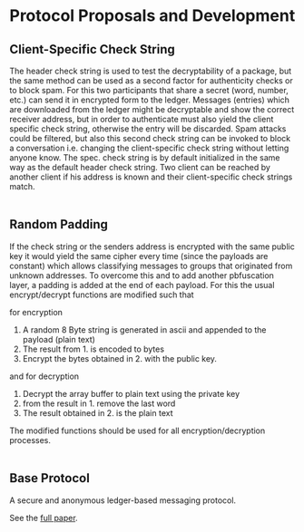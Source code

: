 # Protocol Proposals and Development

<h2><strong>Client-Specific Check String</strong></h2>
The header check string is used to test the decryptability of a package, but the same method can be used as a second factor for authenticity checks or to block spam. For this two participants that share a secret (word, number, etc.) can send it in encrypted form to the ledger. Messages (entries) which are downloaded from the ledger might be decryptable and show the correct receiver address, but in order to authenticate must also yield the client specific check string, otherwise the entry will be discarded. Spam attacks could be filtered, but also this second check string can be invoked to block a conversation i.e. changing the client-specific check string without letting anyone know. The spec. check string is by default initialized in the same way as the default header check string. Two client can be reached by another client if his address is known and their client-specific check strings match.
<br><br>

<h2><strong>Random Padding</strong></h2>
If the check string or the senders address is encrypted with the same public key it would yield the same cipher every time (since the payloads are constant) which allows classifying messages to groups that originated from unknown addresses. To overcome this and to add another pbfuscation layer, a padding is added at the end of each payload. For this the usual encrypt/decrypt functions are modified such that

for encryption

1. A random 8 Byte string is generated in ascii and appended to the payload (plain text)
2. The result from 1. is encoded to bytes
3. Encrypt the bytes obtained in 2. with the public key.

and for decryption 
1. Decrypt the array buffer to plain text using the private key
2. from the result in 1. remove the last word
3. The result obtained in 2. is the plain text

The modified functions should be used for all encryption/decryption processes.
<br><br>

<h2><strong>Base Protocol</strong></h2>

A secure and anonymous ledger-based messaging protocol. 

See the [full paper](https://github.com/B0-B/noledger/blob/main/docs/core/paper.md).